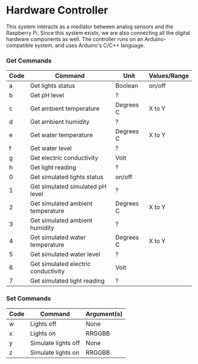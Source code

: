 # Hardware Controller

This system interacts as a mediator between analog sensors and the Raspberry Pi. Since this system exists, we are also connecting all the digital hardware components as well. The controller runs on an Arduino-compatible system, and uses Arduino's C/C++ language.

### Get Commands

Code | Command | Unit | Values/Range
--- | --- | --- | ---
a | Get lights status | Boolean | on/off
b | Get pH level | ?
c | Get ambient temperature | Degrees C | X to Y
d | Get ambient humidity | ?
e | Get water temperature | Degrees C | X to Y
f | Get water level | ?
g | Get electric conductivity | Volt
h | Get light reading | ?
0 | Get simulated lights status | on/off
1 | Get simulated simulated pH level | ?
2 | Get simulated ambient temperature | Degrees C | X to Y
3 | Get simulated ambient humidity | ?
4 | Get simulated water temperature | Degrees C | X to Y
5 | Get simulated water level | ?
6 | Get simulated electric conductivity | Volt
7 | Get simulated light reading | ?

### Set Commands

Code | Command | Argument(s)
--- | --- | ---
w | Lights off | None
x | Lights on | RRGGBB
y | Simulate lights off | None
z | Simulate lights on | RRGGBB
